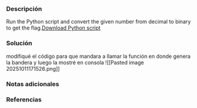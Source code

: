 ### Descripción 
Run the Python script and convert the given number from decimal to binary to get the flag.[Download Python script](https://artifacts.picoctf.net/c/22/convertme.py)
### Solución 
modifiqué el código para que mandara a llamar la función en donde genera la bandera y luego la mostré en consola
![[Pasted image 20251011171526.png]]
### Notas adicionales
### Referencias